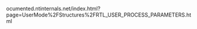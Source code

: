 




ocumented.ntinternals.net/index.html?page=UserMode%2FStructures%2FRTL_USER_PROCESS_PARAMETERS.html